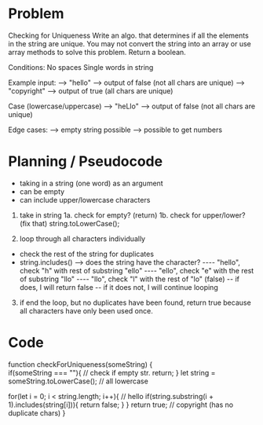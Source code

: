 # Problem
Checking for Uniqueness
Write an algo. that determines if all the elements in the string 
are unique. You may not convert the string into an array or use 
array methods to solve this problem. Return a boolean.

Conditions:
No spaces
Single words in string

Example input: 
--> "hello"  --> output of false (not all chars are unique)
--> "copyright" --> output of true (all chars are unique)

Case (lowercase/uppercase)
--> "heLlo" --> output of false (not all chars are unique)

Edge cases:
--> empty string possible
--> possible to get numbers

# Planning / Pseudocode
- taking in a string (one word) as an argument
- can be empty
- can include upper/lowercase characters

1. take in string
1a. check for empty? (return)
1b. check for upper/lower? (fix that) string.toLowerCase();

2. loop through all characters individually
- check the rest of the string for duplicates
- string.includes() --> does the string have the character?
---- "hello", check "h" with rest of substring "ello"
---- "ello", check "e" with the rest of substring "llo"
---- "llo", check "l" with the rest of "lo" (false)
-- if does, I will return false
-- if it does not, I will continue looping

3. if end the loop, but no duplicates have been found, return true
because all characters have only been used once.

# Code
function checkForUniqueness(someString) {   
  if(someString === ""){                    // check if empty str.
    return;
  }
  let string = someString.toLowerCase();    // all lowercase

  for(let i = 0; i < string.length; i++){   // hello
    if(string.substring(i + 1).includes(string[i])){
      return false;
    }
  }
  return true;      // copyright (has no duplicate chars)
}
